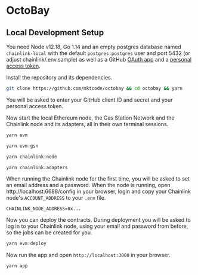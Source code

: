 # OctoBay

## Local Development Setup

You need Node v12.18, Go 1.14 and an empty postgres database named `chainlink-local` with the default `postgres:postgres` user and port 5432 (or adjust chainlink/.env.sample) as well as a GitHub [OAuth app](https://github.com/settings/applications/new) and a [personal access token](https://github.com/settings/tokens/new).

Install the repository and its dependencies.

```bash
git clone https://github.com/mktcode/octobay && cd octobay && yarn
```

You will be asked to enter your GitHub client ID and secret and your personal access token.

Now start the local Ethereum node, the Gas Station Network and the Chainlink node and its adapters, all in their own terminal sessions.

```bash
yarn evm
```

```bash
yarn evm:gsn
```

```bash
yarn chainlink:node
```

```bash
yarn chainlink:adapters
```

When running the Chainlink node for the first time, you will be asked to set an email address and a password. When the node is running, open http://localhost:6688/config in your browser, login and copy your Chainlink node's `ACCOUNT_ADDRESS` to your `.env` file.

```
CHAINLINK_NODE_ADDRESS=0x...
```

Now you can deploy the contracts. During deployment you will be asked to log in to your Chainlink node, using your email and password from before, so the jobs can be created for you.

```bash
yarn evm:deploy
```

Now run the app and open `http://localhost:3000` in your browser.

```bash
yarn app
```
